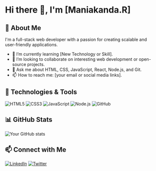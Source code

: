 # Hi there 👋, I'm [Maniakanda.R]

## 🚀 About Me
I'm a full-stack web developer with a passion for creating scalable and user-friendly applications.

- 🌱 I’m currently learning [New Technology or Skill].
- 👯 I’m looking to collaborate on interesting web development or open-source projects.
- 💬 Ask me about HTML, CSS, JavaScript, React, Node.js, and Git.
- 📫 How to reach me: [your email or social media links].

## 🔧 Technologies & Tools
![HTML5](https://img.shields.io/badge/-HTML5-E34F26?style=flat&logo=html5&logoColor=white)
![CSS3](https://img.shields.io/badge/-CSS3-1572B6?style=flat&logo=css3&logoColor=white)
![JavaScript](https://img.shields.io/badge/-JavaScript-F7DF1E?style=flat&logo=javascript&logoColor=black)
![Node.js](https://img.shields.io/badge/-Node.js-339933?style=flat&logo=node.js&logoColor=white)
![GitHub](https://img.shields.io/badge/-GitHub-181717?style=flat&logo=github)

## 📊 GitHub Stats
![Your GitHub stats](https://github-readme-stats.vercel.app/api?username=Manikandan0CSE&show_icons=true&theme=radical)

## 📫 Connect with Me
[![LinkedIn](https://img.shields.io/badge/-LinkedIn-blue?style=flat&logo=Linkedin&logoColor=white)](https://www.linkedin.com/in/manikandan-r-aa9023229?utm_source=share&utm_campaign=share_via&utm_content=profile&utm_medium=android_app)
[![Twitter](https://img.shields.io/badge/-Twitter-1DA1F2?style=flat&logo=Twitter&logoColor=white)](https://x.com/ManiR98657?t=o4PARvY1kKfZMYfHtDmMcA&s=09)
